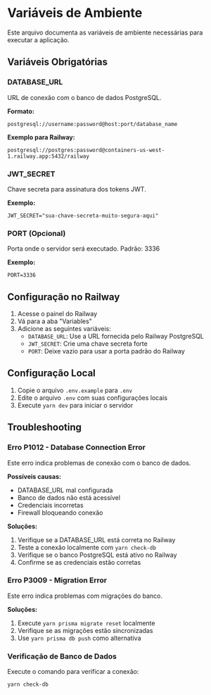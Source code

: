 # Variáveis de Ambiente

Este arquivo documenta as variáveis de ambiente necessárias para executar a aplicação.

## Variáveis Obrigatórias

### DATABASE_URL
URL de conexão com o banco de dados PostgreSQL.

**Formato:**
```
postgresql://username:password@host:port/database_name
```

**Exemplo para Railway:**
```
postgresql://postgres:password@containers-us-west-1.railway.app:5432/railway
```

### JWT_SECRET
Chave secreta para assinatura dos tokens JWT.

**Exemplo:**
```
JWT_SECRET="sua-chave-secreta-muito-segura-aqui"
```

### PORT (Opcional)
Porta onde o servidor será executado. Padrão: 3336

**Exemplo:**
```
PORT=3336
```

## Configuração no Railway

1. Acesse o painel do Railway
2. Vá para a aba "Variables"
3. Adicione as seguintes variáveis:
   - `DATABASE_URL`: Use a URL fornecida pelo Railway PostgreSQL
   - `JWT_SECRET`: Crie uma chave secreta forte
   - `PORT`: Deixe vazio para usar a porta padrão do Railway

## Configuração Local

1. Copie o arquivo `.env.example` para `.env`
2. Edite o arquivo `.env` com suas configurações locais
3. Execute `yarn dev` para iniciar o servidor

## Troubleshooting

### Erro P1012 - Database Connection Error
Este erro indica problemas de conexão com o banco de dados.

**Possíveis causas:**
- DATABASE_URL mal configurada
- Banco de dados não está acessível
- Credenciais incorretas
- Firewall bloqueando conexão

**Soluções:**
1. Verifique se a DATABASE_URL está correta no Railway
2. Teste a conexão localmente com `yarn check-db`
3. Verifique se o banco PostgreSQL está ativo no Railway
4. Confirme se as credenciais estão corretas

### Erro P3009 - Migration Error
Este erro indica problemas com migrações do banco.

**Soluções:**
1. Execute `yarn prisma migrate reset` localmente
2. Verifique se as migrações estão sincronizadas
3. Use `yarn prisma db push` como alternativa

### Verificação de Banco de Dados
Execute o comando para verificar a conexão:
```bash
yarn check-db
``` 
